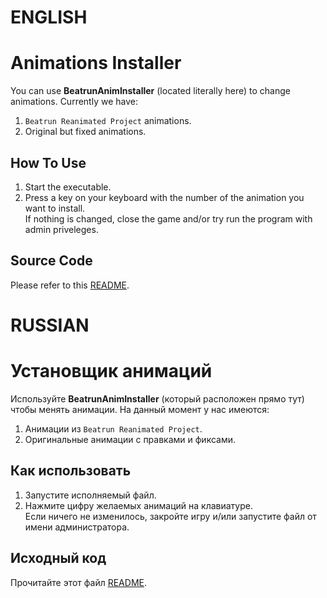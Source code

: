 # ENGLISH

# Animations Installer

You can use **BeatrunAnimInstaller** (located literally here) to change animations. Currently we have:

1. `Beatrun Reanimated Project` animations.
2. Original but fixed animations.

## How To Use

1. Start the executable.
2. Press a key on your keyboard with the number of the animation you want to install.\
If nothing is changed, close the game and/or try run the program with admin priveleges.

## Source Code

Please refer to this [README](../BeatrunAnimInstaller_Source/README.md).

# RUSSIAN

# Установщик анимаций

Используйте **BeatrunAnimInstaller** (который расположен прямо тут) чтобы менять анимации. На данный момент у нас имеются:

1. Анимации из `Beatrun Reanimated Project`.
2. Оригинальные анимации с правками и фиксами.

## Как использовать

1. Запустите исполняемый файл.
2. Нажмите цифру желаемых анимаций на клавиатуре.\
Если ничего не изменилось, закройте игру и/или запустите файл от имени администратора.

## Исходный код

Прочитайте этот файл [README](../BeatrunAnimInstaller_Source/README.md).
